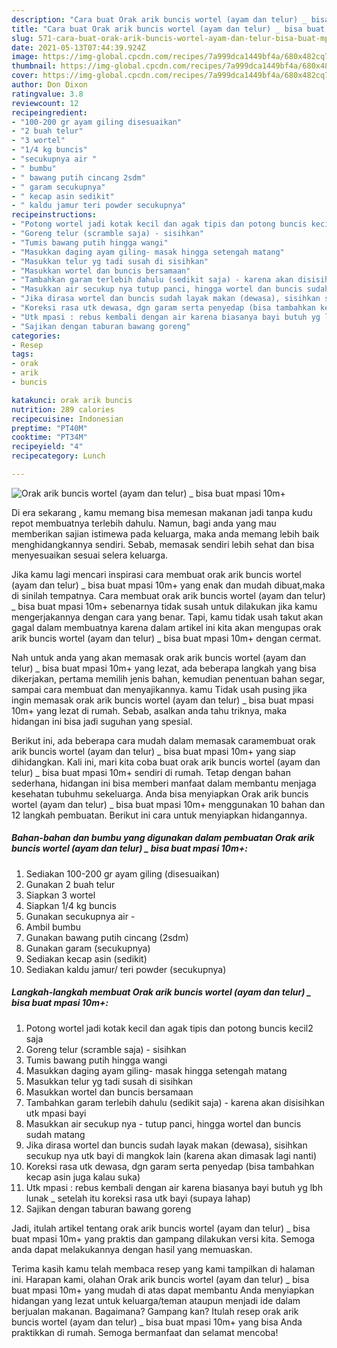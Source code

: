 ```yaml
---
description: "Cara buat Orak arik buncis wortel (ayam dan telur) _ bisa buat mpasi 10m+ yang lezat Untuk Jualan"
title: "Cara buat Orak arik buncis wortel (ayam dan telur) _ bisa buat mpasi 10m+ yang lezat Untuk Jualan"
slug: 571-cara-buat-orak-arik-buncis-wortel-ayam-dan-telur-bisa-buat-mpasi-10m-yang-lezat-untuk-jualan
date: 2021-05-13T07:44:39.924Z
image: https://img-global.cpcdn.com/recipes/7a999dca1449bf4a/680x482cq70/orak-arik-buncis-wortel-ayam-dan-telur-_-bisa-buat-mpasi-10m-foto-resep-utama.jpg
thumbnail: https://img-global.cpcdn.com/recipes/7a999dca1449bf4a/680x482cq70/orak-arik-buncis-wortel-ayam-dan-telur-_-bisa-buat-mpasi-10m-foto-resep-utama.jpg
cover: https://img-global.cpcdn.com/recipes/7a999dca1449bf4a/680x482cq70/orak-arik-buncis-wortel-ayam-dan-telur-_-bisa-buat-mpasi-10m-foto-resep-utama.jpg
author: Don Dixon
ratingvalue: 3.8
reviewcount: 12
recipeingredient:
- "100-200 gr ayam giling disesuaikan"
- "2 buah telur"
- "3 wortel"
- "1/4 kg buncis"
- "secukupnya air "
- " bumbu"
- " bawang putih cincang 2sdm"
- " garam secukupnya"
- " kecap asin sedikit"
- " kaldu jamur teri powder secukupnya"
recipeinstructions:
- "Potong wortel jadi kotak kecil dan agak tipis dan potong buncis kecil2 saja"
- "Goreng telur (scramble saja) - sisihkan"
- "Tumis bawang putih hingga wangi"
- "Masukkan daging ayam giling- masak hingga setengah matang"
- "Masukkan telur yg tadi susah di sisihkan"
- "Masukkan wortel dan buncis bersamaan"
- "Tambahkan garam terlebih dahulu (sedikit saja) - karena akan disisihkan utk mpasi bayi"
- "Masukkan air secukup nya tutup panci, hingga wortel dan buncis sudah matang"
- "Jika dirasa wortel dan buncis sudah layak makan (dewasa), sisihkan secukup nya utk bayi di mangkok lain (karena akan dimasak lagi nanti)"
- "Koreksi rasa utk dewasa, dgn garam serta penyedap (bisa tambahkan kecap asin juga kalau suka)"
- "Utk mpasi : rebus kembali dengan air karena biasanya bayi butuh yg lbh lunak _ setelah itu koreksi rasa utk bayi (supaya lahap)"
- "Sajikan dengan taburan bawang goreng"
categories:
- Resep
tags:
- orak
- arik
- buncis

katakunci: orak arik buncis 
nutrition: 289 calories
recipecuisine: Indonesian
preptime: "PT40M"
cooktime: "PT34M"
recipeyield: "4"
recipecategory: Lunch

---
```



![Orak arik buncis wortel (ayam dan telur) _ bisa buat mpasi 10m+](https://img-global.cpcdn.com/recipes/7a999dca1449bf4a/680x482cq70/orak-arik-buncis-wortel-ayam-dan-telur-_-bisa-buat-mpasi-10m-foto-resep-utama.jpg)

Di era  sekarang , kamu memang bisa memesan makanan jadi tanpa kudu repot membuatnya terlebih dahulu. Namun, bagi anda yang mau memberikan sajian istimewa pada keluarga, maka anda memang lebih baik menghidangkannya sendiri. Sebab, memasak sendiri lebih sehat dan bisa menyesuaikan sesuai selera keluarga.

Jika kamu lagi mencari inspirasi cara membuat orak arik buncis wortel (ayam dan telur) _ bisa buat mpasi 10m+ yang enak dan mudah dibuat,maka di sinilah tempatnya. Cara membuat orak arik buncis wortel (ayam dan telur) _ bisa buat mpasi 10m+  sebenarnya tidak susah untuk dilakukan jika kamu mengerjakannya dengan cara yang benar. Tapi, kamu tidak usah takut akan gagal dalam membuatnya 
karena dalam artikel ini kita akan mengupas orak arik buncis wortel (ayam dan telur) _ bisa buat mpasi 10m+ dengan cermat.  



Nah untuk anda yang akan memasak orak arik buncis wortel (ayam dan telur) _ bisa buat mpasi 10m+ yang lezat, ada beberapa langkah yang bisa dikerjakan, pertama memilih jenis bahan, kemudian penentuan bahan segar, sampai cara membuat dan menyajikannya. kamu Tidak usah pusing jika ingin memasak orak arik buncis wortel (ayam dan telur) _ bisa buat mpasi 10m+ yang lezat di rumah. Sebab, asalkan anda  tahu triknya, maka hidangan ini bisa jadi suguhan yang spesial.

Berikut ini, ada beberapa cara mudah dalam memasak caramembuat orak arik buncis wortel (ayam dan telur) _ bisa buat mpasi 10m+ yang siap dihidangkan. Kali ini, mari kita coba buat orak arik buncis wortel (ayam dan telur) _ bisa buat mpasi 10m+ sendiri di rumah. Tetap dengan bahan sederhana, hidangan ini bisa memberi manfaat dalam membantu menjaga kesehatan tubuhmu sekeluarga. Anda bisa menyiapkan Orak arik buncis wortel (ayam dan telur) _ bisa buat mpasi 10m+ menggunakan 10 bahan dan 12 langkah pembuatan. Berikut ini cara untuk menyiapkan hidangannya.

<!--inarticleads1-->

##### Bahan-bahan dan bumbu yang digunakan dalam pembuatan Orak arik buncis wortel (ayam dan telur) _ bisa buat mpasi 10m+:

1. Sediakan 100-200 gr ayam giling (disesuaikan)
1. Gunakan 2 buah telur
1. Siapkan 3 wortel
1. Siapkan 1/4 kg buncis
1. Gunakan secukupnya air -
1. Ambil  bumbu
1. Gunakan  bawang putih cincang (2sdm)
1. Gunakan  garam (secukupnya)
1. Sediakan  kecap asin (sedikit)
1. Sediakan  kaldu jamur/ teri powder (secukupnya)




<!--inarticleads2-->

##### Langkah-langkah membuat Orak arik buncis wortel (ayam dan telur) _ bisa buat mpasi 10m+:

1. Potong wortel jadi kotak kecil dan agak tipis dan potong buncis kecil2 saja
1. Goreng telur (scramble saja) - sisihkan
1. Tumis bawang putih hingga wangi
1. Masukkan daging ayam giling- masak hingga setengah matang
1. Masukkan telur yg tadi susah di sisihkan
1. Masukkan wortel dan buncis bersamaan
1. Tambahkan garam terlebih dahulu (sedikit saja) - karena akan disisihkan utk mpasi bayi
1. Masukkan air secukup nya - tutup panci, hingga wortel dan buncis sudah matang
1. Jika dirasa wortel dan buncis sudah layak makan (dewasa), sisihkan secukup nya utk bayi di mangkok lain (karena akan dimasak lagi nanti)
1. Koreksi rasa utk dewasa, dgn garam serta penyedap (bisa tambahkan kecap asin juga kalau suka)
1. Utk mpasi : rebus kembali dengan air karena biasanya bayi butuh yg lbh lunak _ setelah itu koreksi rasa utk bayi (supaya lahap)
1. Sajikan dengan taburan bawang goreng




Jadi, itulah artikel tentang  orak arik buncis wortel (ayam dan telur) _ bisa buat mpasi 10m+  yang praktis dan gampang dilakukan versi kita. Semoga anda dapat melakukannya dengan hasil yang memuaskan. 

Terima kasih kamu telah membaca resep yang kami tampilkan di halaman ini. Harapan kami, olahan  Orak arik buncis wortel (ayam dan telur) _ bisa buat mpasi 10m+ yang mudah di atas dapat membantu Anda menyiapkan hidangan yang lezat untuk keluarga/teman ataupun menjadi ide dalam berjualan makanan. Bagaimana? Gampang kan? Itulah resep orak arik buncis wortel (ayam dan telur) _ bisa buat mpasi 10m+ yang bisa Anda praktikkan di rumah. Semoga bermanfaat dan selamat mencoba!

